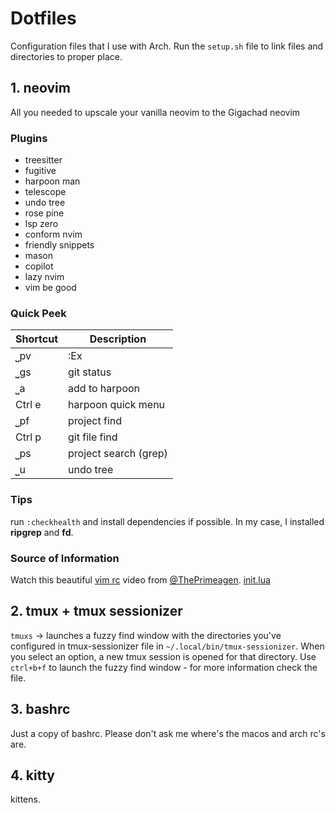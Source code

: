 # Dotfiles

Configuration files that I use with Arch. Run the `setup.sh` file to link files and directories to proper place.

## 1. neovim

All you needed to upscale your vanilla neovim to the Gigachad neovim

### Plugins

- treesitter
- fugitive
- harpoon man
- telescope
- undo tree
- rose pine
- lsp zero
- conform nvim
- friendly snippets
- mason
- copilot
- lazy nvim
- vim be good

### Quick Peek

| Shortcut | Description           |
| -------- | --------------------- |
| ⎵pv      | :Ex                   |
| ⎵gs      | git status            |
| ⎵a       | add to harpoon        |
| Ctrl e   | harpoon quick menu    |
| ⎵pf      | project find          |
| Ctrl p   | git file find         |
| ⎵ps      | project search (grep) |
| ⎵u       | undo tree             |

### Tips

run `:checkhealth` and install dependencies if possible. In my case, I installed **ripgrep** and **fd**.

### Source of Information

Watch this beautiful [vim rc](https://youtu.be/w7i4amO_zaE) video from [@ThePrimeagen](https://github.com/ThePrimeagen).
[init.lua](https://github.com/ThePrimeagen/init.lua)

## 2. tmux + tmux sessionizer

`tmuxs` -> launches a fuzzy find window with the directories you've configured in tmux-sessionizer file in `~/.local/bin/tmux-sessionizer`.
When you select an option, a new tmux session is opened for that directory. Use `ctrl+b+f` to launch the fuzzy find window - for more information check the file.

## 3. bashrc

Just a copy of bashrc. Please don't ask me where's the macos and arch rc's are.

## 4. kitty

kittens.
